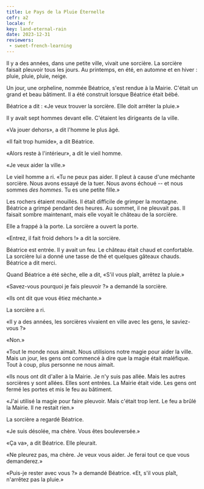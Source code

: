 ```yaml
---
title: Le Pays de la Pluie Éternelle
cefr: a2
locale: fr
key: land-eternal-rain
date: 2023-12-31
reviewers:
 - sweet-french-learning
---
```


Il y a des années, dans une petite ville, vivait une sorcière. La sorcière faisait pleuvoir tous les jours. Au printemps, en été, en automne et en hiver : pluie, pluie, pluie, neige.

Un jour, une orpheline, nommée Béatrice, s'est rendue à la Mairie. C'était un grand et beau bâtiment. Il a été construit lorsque Béatrice était bébé.

Béatrice a dit : «Je veux trouver la sorcière. Elle doit arrêter la pluie.»

Il y avait sept hommes devant elle. C'étaient les dirigeants de la ville.

«Va jouer dehors», a dit l'homme le plus âgé.

«Il fait trop humide», a dit Béatrice.

«Alors reste à l'intérieur», a dit le vieil homme.

«Je veux aider la ville.»

Le vieil homme a ri. «Tu ne peux pas aider. Il pleut à cause d'une méchante sorcière. Nous avons essayé de la tuer. Nous avons échoué -- et nous sommes *des hommes*. Tu es une petite fille.»

Les rochers étaient mouillés. Il était difficile de grimper la montagne. Béatrice a grimpé pendant des heures. Au sommet, il ne pleuvait pas. Il faisait sombre maintenant, mais elle voyait le château de la sorcière.

Elle a frappé à la porte. La sorcière a ouvert la porte.

«Entrez, il fait froid dehors !» a dit la sorcière.

Béatrice est entrée. Il y avait un feu. Le château était chaud et confortable. La sorcière lui a donné une tasse de thé et quelques gâteaux chauds. Béatrice a dit merci.

Quand Béatrice a été sèche, elle a dit, «S'il vous plaît, arrêtez la pluie.»

«Savez-vous pourquoi je fais pleuvoir ?» a demandé la sorcière.

«Ils ont dit que vous êtiez méchante.»

La sorcière a ri.

«Il y a des années, les sorcières vivaient en ville avec les gens, le saviez-vous ?»

«Non.»

«Tout le monde nous aimait. Nous utilisions notre magie pour aider la ville. Mais un jour, les gens ont commencé à dire que la magie était maléfique. Tout à coup, plus personne ne nous aimait.

«Ils nous ont dit d'aller à la Mairie. Je n'y suis pas allée. Mais les autres sorcières y sont allées. Elles sont entrées. La Mairie était vide. Les gens ont fermé les portes et mis le feu au bâtiment.

«J'ai utilisé la magie pour faire pleuvoir. Mais c'était trop lent. Le feu a brûlé la Mairie. Il ne restait rien.»

La sorcière a regardé Béatrice.

«Je suis désolée, ma chère. Vous êtes bouleversée.»

«Ça va», a dit Béatrice. Elle pleurait.

«Ne pleurez pas, ma chère. Je veux vous aider. Je ferai tout ce que vous demanderez.»

«Puis-je rester avec vous ?» a demandé Béatrice. «Et, s'il vous plaît, n'arrêtez pas la pluie.»